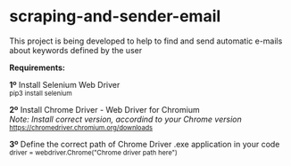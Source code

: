 # scraping-and-sender-email
This project is being developed to help to find and send automatic e-mails about keywords defined by the user <br>

**Requirements:** <br>

**1º** Install Selenium Web Driver <br>
<sub>pip3 install selenium</sub>

**2º** Install Chrome Driver - Web Driver for Chromium <br>
_Note: Install correct version, accordind to your Chrome version_ <br>
<sub>https://chromedriver.chromium.org/downloads</sub>

**3º** Define the correct path of Chrome Driver .exe application in your code<br>
<sub>driver = webdriver.Chrome("Chrome driver path here")</sub>
